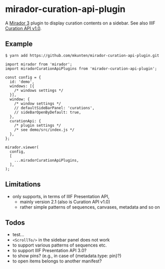 # mirador-curation-api-plugin

A [Mirador 3](https://projectmirador.org/) plugin to display curation contents on a sidebar.
See also IIIF [Curation API v1.0](http://codh.rois.ac.jp/iiif/curation/).

## Example

```shell
$ yarn add https://github.com/mkunten/mirador-curation-api-plugin.git
```

```javascipt
import mirador from 'mirador';
import miradorCurationApiPlugins from 'mirador-curation-api-plugin';

const config = {
  id: 'demo',
  windows: [{
    /* windows settings */
  }],
  window: {
    /* window settings */
    // defaultSideBarPanel: 'curations', 
    // sideBarOpenByDefault: true,
  },
  curationApi: {
    /* plugin settings */
    /* see demo/src/index.js */
  },
};

mirador.viewer(
  config,
  [
    ...miradorCurationApiPlugins,
  ],
);
```

## Limitations

- only supports, in terms of IIIF Presentation API,
    + mainly version 2.1 (also is Curation API v1.0)
    + rather simple patterns of sequences, canvases, metadata and so on

## Todos

- test...
- `<ScrollTo/>` in the sidebar panel does not work
- to support various patterns of sequences etc.
- to support IIIF Presentation API 3.0?
- to show pins? (e.g., in case of {metadata.type: pin}?)
- to open items belongs to another manifest?
